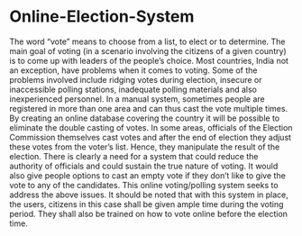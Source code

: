 # Online-Election-System

The word “vote” means to choose from a list, to elect or to determine. The main goal of voting (in a scenario involving the citizens of a given country) is to come up with leaders of the people’s choice. Most countries, India not an exception, have problems when it comes to voting. Some of the problems involved include ridging votes during election, insecure or inaccessible polling stations, inadequate polling materials and also inexperienced personnel. In a manual system, sometimes people are registered in more than one area and can thus cast the vote multiple times. By creating an online database covering the country it will be possible to eliminate the double casting of votes. In some areas, officials of the Election Commission themselves cast votes and after the end of election they adjust these votes from the voter’s list. Hence, they manipulate the result of the election. There is clearly a need for a system that could reduce the authority of officials and could sustain the true nature of voting. It would also give people options to cast an empty vote if they don’t like to give the vote to any of the candidates. This online voting/polling system seeks to address the above issues. It should be noted that with this system in place, the users, citizens in this case shall be given ample time during the voting period. They shall also be trained on how to vote online before the election time.
